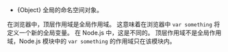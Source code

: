 <!-- YAML
added: v0.1.27
-->

<!-- type=global -->

* {Object} 全局的命名空间对象。

在浏览器中，顶层作用域是全局作用域。 
这意味着在浏览器中 `var something` 将定义一个新的全局变量。 
在 Node.js 中，这是不同的。 
顶层作用域不是全局作用域，Node.js 模块中的 `var something` 的作用域只在该模块内。


